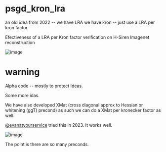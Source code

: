 # psgd_kron_lra
an old idea from 2022 -- we have LRA we have kron -- just use a LRA per kron factor 

Efectiveness of a LRA per Kron factor verification on H-Siren Imagenet reconstruction 

![image](https://github.com/user-attachments/assets/18456fa7-74d5-4020-bcca-fa47b1b00fc9)

# warning 
Alpha code -- mostly to protect Ideas.

Some more idas. 

We have also developed XMat (cross diagonal approx to Hessian or whitening (ggT) precond) as such we can do a XMat per kronecker factor as well. 

[@evanatyourservice](https://github.com/evanatyourservice/) tried this in 2023. It works well. 

![image](https://github.com/user-attachments/assets/f5142b1e-0fe3-415b-92ad-0349cae8fe94)

The point is there are so many preconds. 
